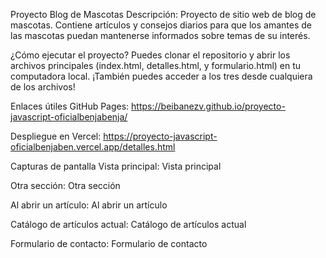 Proyecto Blog de Mascotas
Descripción:
Proyecto de sitio web de blog de mascotas. Contiene artículos y consejos diarios para que los amantes de las mascotas puedan mantenerse informados sobre temas de su interés.

¿Cómo ejecutar el proyecto?
Puedes clonar el repositorio y abrir los archivos principales (index.html, detalles.html, y formulario.html) en tu computadora local.
¡También puedes acceder a los tres desde cualquiera de los archivos!

Enlaces útiles
GitHub Pages:
https://beibanezv.github.io/proyecto-javascript-oficialbenjabenja/

Despliegue en Vercel:
https://proyecto-javascript-oficialbenjaben.vercel.app/detalles.html

Capturas de pantalla
Vista principal: Vista principal

Otra sección: Otra sección

Al abrir un artículo: Al abrir un artículo

Catálogo de artículos actual: Catálogo de artículos actual

Formulario de contacto: Formulario de contacto
